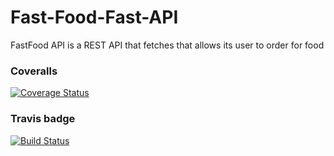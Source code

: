 # Fast-Food-Fast-API 
FastFood API is a REST API that fetches that allows its user to order for food
### Coveralls 
[![Coverage Status](https://coveralls.io/repos/github/kevinene91/Fast-Food-Fast-API/badge.svg?branch=ft-post-food-items-160545225 )](https://coveralls.io/github/kevinene91/Fast-Food-Fast-API?branch=ft-post-food-items-160545225 )

### Travis badge 
[![Build Status](https://travis-ci.org/kevinene91/Fast-Food-Fast-API.svg?branch=ft-post-food-items-160545225)](https://travis-ci.org/kevinene91/Fast-Food-Fast-API)